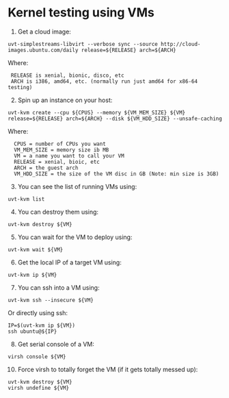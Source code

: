 #      Kernel testing using VMs

1. Get a cloud image:
```
uvt-simplestreams-libvirt --verbose sync --source http://cloud-images.ubuntu.com/daily release=${RELEASE} arch=${ARCH}
```
Where:
```
 RELEASE is xenial, bionic, disco, etc
 ARCH is i386, amd64, etc. (normally run just amd64 for x86-64 testing)
```

2. Spin up an instance on your host:
```
uvt-kvm create --cpu ${CPUS} --memory ${VM_MEM_SIZE} ${VM} release=${RELEASE} arch=${ARCH} --disk ${VM_HDD_SIZE} --unsafe-caching
```

Where:
```
  CPUS = number of CPUs you want
  VM_MEM_SIZE = memory size ib MB
  VM = a name you want to call your VM
  RELEASE = xenial, bioic, etc
  ARCH = the guest arch
  VM_HDD_SIZE = the size of the VM disc in GB (Note: min size is 3GB)
```

3. You can see the list of running VMs using:
```
uvt-kvm list
```

4. You can destroy them using:
```
uvt-kvm destroy ${VM}
```

5. You can wait for the VM to deploy using:
```
uvt-kvm wait ${VM}
```

6. Get the local IP of a target VM using:
```
uvt-kvm ip ${VM}
```

7. You can ssh into a VM using:
```
uvt-kvm ssh --insecure ${VM}
```

Or directly using ssh:
```
IP=$(uvt-kvm ip ${VM})
ssh ubuntu@${IP}
```

8. Get serial console of a VM:
```
virsh console ${VM}
```

10. Force virsh to totally forget the VM (if it gets totally messed up):
```
uvt-kvm destroy ${VM}
virsh undefine ${VM}
```
